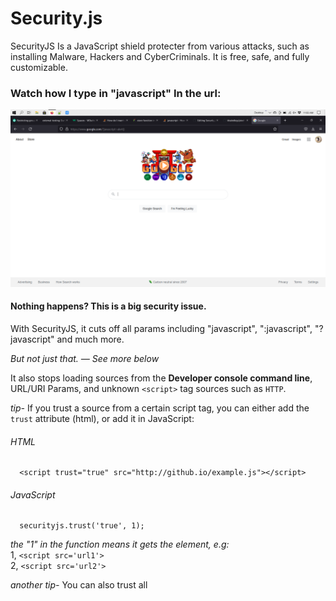 # Security.js
SecurityJS Is a JavaScript shield protecter from various attacks, such as installing Malware, Hackers and CyberCriminals. It is free, safe, and fully customizable.

### Watch how I type in "javascript" In the url:
![Fail screenshot](securityJS_screenshot_png.png)

#### Nothing happens? This is a big security issue.

With SecurityJS, it cuts off all params including "javascript", ":javascript", "?javascript" and much more.

_But not just that. ― See more below_

It also stops loading sources from the **Developer console command line**, URL/URI Params, and unknown `<script>` tag sources such as `HTTP`.

*tip-*
If you trust a source from a certain script tag, you can either add the `trust` attribute (html), or add it in JavaScript:

###### HTML
```
  <script trust="true" src="http://github.io/example.js"></script>
```
###### JavaScript
```
  securityjs.trust('true', 1);
```
_the "1" in the function means it gets the element, e.g:_<br>
1, `<script src='url1'>`<br>
2, `<script src='url2'>`

*another tip-*
You can also trust all <script> tags under any circumstance. Example:
###### HTML
```
  <script trust-all="true" src="http://github.io/example.js"></script>
```
###### JavaScript
```
  securityjs.trustAll('true');
```
### With SecurityJS:
![Success screenshot](securityJS_screenshot_s_png.png)
  
Depending on your browser, it will output a message due to any issues such as:
  > **example.com** currently has <a href='#'>SecurityJS</a> active.<br>
  This site prevented potential risk of attack.<br>
  If you encountered a problem, please contact the owner.<br>
                                       <kbd>Back</kbd>

  #### Without further ado, let's install it:
  
  ### 1. Download full file
  The only step for this is to install it by download. 
  
  It will download *1* File.
  
  You can download it by the [download page](https://parking-master.github.io/Security.js/download.html)
  
  ### 2. Get by `<script>` tag
  You can easily get the JavaScript source code by embedding it:
  ```
  <script type='text/javascript' src='https://raw.githubusercontent.com/Parking-Master/Security.js/main/security.js'></script>
  ```
  **IMPORTANT NOTE:** Please embed the `<script>` tag inside the head, or else it won't block anything!
  
  Now, go ahead and try to type in the address bar: <kbd>https://mydomain.com?javascript=alert()</kbd>
  
  What happenend? It outputted a message! You can also open up the dev-console, and go to the logs. You'll see a warning by SecurityJS saying it blocked a possible attack.
  
  Go ahead and try to put a `<script>` tag with `src` attribute of any http javascript file.
  
  ### Thanks for reading! Please consider getting SecurityJS for your site.
